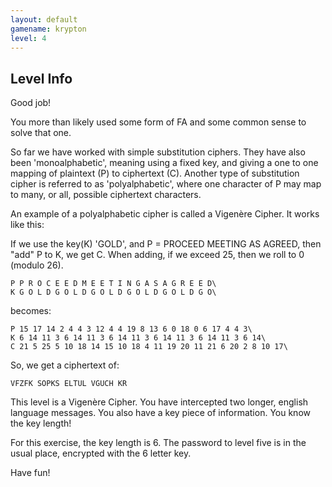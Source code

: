 ```yaml
---
layout: default
gamename: krypton
level: 4
---
```

Level Info
----------
Good job!

You more than likely used some form of FA and some common sense to
solve that one.

So far we have worked with simple substitution ciphers. They have
also been 'monoalphabetic', meaning using a fixed key, and giving a
one to one mapping of plaintext (P) to ciphertext (C). Another type
of substitution cipher is referred to as 'polyalphabetic', where one
character of P may map to many, or all, possible ciphertext
characters.

An example of a polyalphabetic cipher is called a Vigenère Cipher. It
works like this:

If we use the key(K) 'GOLD', and P = PROCEED MEETING AS AGREED, then
"add" P to K, we get C. When adding, if we exceed 25, then we roll
to 0 (modulo 26).

    P P R O C E E D M E E T I N G A S A G R E E D\
    K G O L D G O L D G O L D G O L D G O L D G O\

becomes:

    P 15 17 14 2 4 4 3 12 4 4 19 8 13 6 0 18 0 6 17 4 4 3\
    K 6 14 11 3 6 14 11 3 6 14 11 3 6 14 11 3 6 14 11 3 6 14\
    C 21 5 25 5 10 18 14 15 10 18 4 11 19 20 11 21 6 20 2 8 10 17\

So, we get a ciphertext of:

    VFZFK SOPKS ELTUL VGUCH KR

This level is a Vigenère Cipher. You have intercepted two longer,
english language messages. You also have a key piece of information.
You know the key length!

For this exercise, the key length is 6. The password to level five
is in the usual place, encrypted with the 6 letter key.

Have fun!


